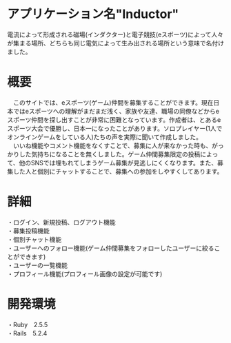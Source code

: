 # アプリケーション名"Inductor"

  電流によって形成される磁場(インダクター)と電子競技(eスポーツ)によって人々が集まる場所、どちらも同じ電気によって生み出される場所という意味で名付けました。
  
# 概要

　このサイトでは、eスポーツ(ゲーム)仲間を募集することができます。現在日本ではeスポーツへの理解がまだまだ浅く、家族や友達、職場の同僚などからeスポーツ仲間を探し出すことが非常に困難となっています。作成者は、とあるeスポーツ大会で優勝し、日本一になったことがあります。ソロプレイヤー(1人でオンラインゲームをしている人)たちの声を実際に聞いて作成しました。<br>
　いいね機能やコメント機能をなくすことで、募集に人が来なかった時も、がっかりした気持ちになることを無くしました。ゲーム仲間募集限定の投稿によって、他のSNSでは埋もれてしまうゲーム募集が見逃しにくくなります。また、募集した人と個別にチャットすることで、募集への参加をしやすくしてあります。

# 詳細
  
  ・ログイン、新規投稿、ログアウト機能<br>
  ・募集投稿機能<br>
  ・個別チャット機能<br>
  ・ユーザーへのフォロー機能(ゲーム仲間募集をフォローしたユーザーに絞ることができます)<br>
  ・ユーザーの一覧機能<br>
  ・プロフィール機能(プロフィール画像の設定が可能です)<br>
 
# 開発環境

  ・Ruby　2.5.5<br>
  ・Rails　5.2.4<br>
